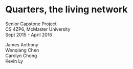 # Quarters, the living network

Senior Capstone Project  
CS 4ZP6, McMaster University  
Sept 2015 - April 2016 

James Anthony  
Wenqiang Chen  
Carolyn Chong  
Kevin Ly  